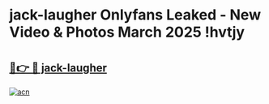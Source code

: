 # jack-laugher Onlyfans Leaked - New Video & Photos March 2025 !hvtjy

# <h2><a href="https://mhxhlw.iuczelnia.edu.pl?title=jack-laugher&ref=hvtjy">🔗👉 🔴 jack-laugher</a></h2>

[![acn](https://github.com/user-attachments/assets/0f9c940e-d8b0-45ae-aac7-cd30a18b3e1c)](https://mhxhlw.iuczelnia.edu.pl?title=jack-laugher&ref=hvtjy)


